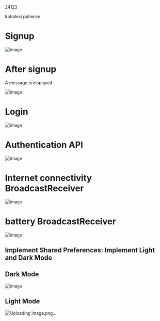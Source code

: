 24123

kabatesi patience

Signup
======

![image](https://github.com/tesii/flutter-api/assets/130172829/239e026f-0042-4dc9-873e-b46ad0619f32)


After signup
============
A message is displayed

![image](https://github.com/tesii/flutter-api/assets/130172829/705f2a9d-b769-4d4e-8166-727760589e62)


Login
=====

![image](https://github.com/tesii/flutter-api/assets/130172829/0a88d10d-6da5-4e9d-8504-24d755a921f8)


Authentication API
===================

![image](https://github.com/tesii/flutter-api/assets/130172829/d5d87264-539a-492c-a274-053630cf996e)

 Internet connectivity BroadcastReceiver
 =======================================
 
![image](https://github.com/tesii/flutter-api/assets/130172829/ec709f0b-babb-40bd-9c49-b31fe041dd14)

 battery BroadcastReceiver
 ========================
 
![image](https://github.com/tesii/flutter-api/assets/130172829/6656a67e-e63a-486f-8948-5694fd088668)

Implement Shared Preferences: Implement Light and Dark Mode
------------------------------------------------------------

 Dark Mode
 ---------

![image](https://github.com/user-attachments/assets/a4ec405f-4a62-458b-8e61-f905fb06539a)


Light Mode
----------

![Uploading image.png…]()






